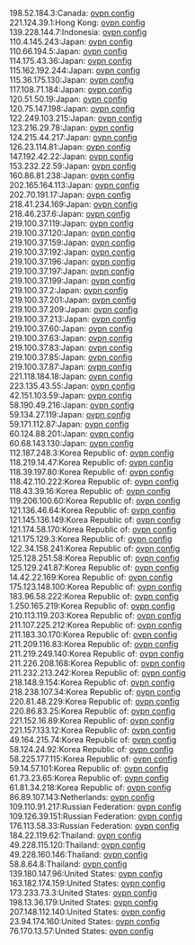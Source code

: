 198.52.184.3:Canada: [ovpn config](vpn/198_52_184_3.ovpn)  
221.124.39.1:Hong Kong: [ovpn config](vpn/221_124_39_1.ovpn)  
139.228.144.7:Indonesia: [ovpn config](vpn/139_228_144_7.ovpn)  
110.4.145.243:Japan: [ovpn config](vpn/110_4_145_243.ovpn)  
110.66.194.5:Japan: [ovpn config](vpn/110_66_194_5.ovpn)  
114.175.43.36:Japan: [ovpn config](vpn/114_175_43_36.ovpn)  
115.162.192.244:Japan: [ovpn config](vpn/115_162_192_244.ovpn)  
115.36.175.130:Japan: [ovpn config](vpn/115_36_175_130.ovpn)  
117.108.71.184:Japan: [ovpn config](vpn/117_108_71_184.ovpn)  
120.51.50.19:Japan: [ovpn config](vpn/120_51_50_19.ovpn)  
120.75.147.198:Japan: [ovpn config](vpn/120_75_147_198.ovpn)  
122.249.103.215:Japan: [ovpn config](vpn/122_249_103_215.ovpn)  
123.216.29.78:Japan: [ovpn config](vpn/123_216_29_78.ovpn)  
124.215.44.217:Japan: [ovpn config](vpn/124_215_44_217.ovpn)  
126.23.114.81:Japan: [ovpn config](vpn/126_23_114_81.ovpn)  
147.192.42.22:Japan: [ovpn config](vpn/147_192_42_22.ovpn)  
153.232.22.59:Japan: [ovpn config](vpn/153_232_22_59.ovpn)  
160.86.81.238:Japan: [ovpn config](vpn/160_86_81_238.ovpn)  
202.165.164.113:Japan: [ovpn config](vpn/202_165_164_113.ovpn)  
202.70.191.17:Japan: [ovpn config](vpn/202_70_191_17.ovpn)  
218.41.234.169:Japan: [ovpn config](vpn/218_41_234_169.ovpn)  
218.46.237.6:Japan: [ovpn config](vpn/218_46_237_6.ovpn)  
219.100.37.119:Japan: [ovpn config](vpn/219_100_37_119.ovpn)  
219.100.37.120:Japan: [ovpn config](vpn/219_100_37_120.ovpn)  
219.100.37.159:Japan: [ovpn config](vpn/219_100_37_159.ovpn)  
219.100.37.192:Japan: [ovpn config](vpn/219_100_37_192.ovpn)  
219.100.37.196:Japan: [ovpn config](vpn/219_100_37_196.ovpn)  
219.100.37.197:Japan: [ovpn config](vpn/219_100_37_197.ovpn)  
219.100.37.199:Japan: [ovpn config](vpn/219_100_37_199.ovpn)  
219.100.37.2:Japan: [ovpn config](vpn/219_100_37_2.ovpn)  
219.100.37.201:Japan: [ovpn config](vpn/219_100_37_201.ovpn)  
219.100.37.209:Japan: [ovpn config](vpn/219_100_37_209.ovpn)  
219.100.37.213:Japan: [ovpn config](vpn/219_100_37_213.ovpn)  
219.100.37.60:Japan: [ovpn config](vpn/219_100_37_60.ovpn)  
219.100.37.63:Japan: [ovpn config](vpn/219_100_37_63.ovpn)  
219.100.37.83:Japan: [ovpn config](vpn/219_100_37_83.ovpn)  
219.100.37.85:Japan: [ovpn config](vpn/219_100_37_85.ovpn)  
219.100.37.87:Japan: [ovpn config](vpn/219_100_37_87.ovpn)  
221.118.184.18:Japan: [ovpn config](vpn/221_118_184_18.ovpn)  
223.135.43.55:Japan: [ovpn config](vpn/223_135_43_55.ovpn)  
42.151.103.59:Japan: [ovpn config](vpn/42_151_103_59.ovpn)  
58.190.49.216:Japan: [ovpn config](vpn/58_190_49_216.ovpn)  
59.134.27.119:Japan: [ovpn config](vpn/59_134_27_119.ovpn)  
59.171.112.87:Japan: [ovpn config](vpn/59_171_112_87.ovpn)  
60.124.88.201:Japan: [ovpn config](vpn/60_124_88_201.ovpn)  
60.68.143.130:Japan: [ovpn config](vpn/60_68_143_130.ovpn)  
112.187.248.3:Korea Republic of: [ovpn config](vpn/112_187_248_3.ovpn)  
118.219.14.47:Korea Republic of: [ovpn config](vpn/118_219_14_47.ovpn)  
118.39.197.80:Korea Republic of: [ovpn config](vpn/118_39_197_80.ovpn)  
118.42.110.222:Korea Republic of: [ovpn config](vpn/118_42_110_222.ovpn)  
118.43.39.16:Korea Republic of: [ovpn config](vpn/118_43_39_16.ovpn)  
119.206.100.60:Korea Republic of: [ovpn config](vpn/119_206_100_60.ovpn)  
121.136.46.64:Korea Republic of: [ovpn config](vpn/121_136_46_64.ovpn)  
121.145.136.149:Korea Republic of: [ovpn config](vpn/121_145_136_149.ovpn)  
121.174.58.170:Korea Republic of: [ovpn config](vpn/121_174_58_170.ovpn)  
121.175.129.3:Korea Republic of: [ovpn config](vpn/121_175_129_3.ovpn)  
122.34.158.241:Korea Republic of: [ovpn config](vpn/122_34_158_241.ovpn)  
125.128.251.58:Korea Republic of: [ovpn config](vpn/125_128_251_58.ovpn)  
125.129.241.87:Korea Republic of: [ovpn config](vpn/125_129_241_87.ovpn)  
14.42.22.169:Korea Republic of: [ovpn config](vpn/14_42_22_169.ovpn)  
175.123.148.100:Korea Republic of: [ovpn config](vpn/175_123_148_100.ovpn)  
183.96.58.222:Korea Republic of: [ovpn config](vpn/183_96_58_222.ovpn)  
1.250.165.219:Korea Republic of: [ovpn config](vpn/1_250_165_219.ovpn)  
210.113.119.203:Korea Republic of: [ovpn config](vpn/210_113_119_203.ovpn)  
211.107.225.212:Korea Republic of: [ovpn config](vpn/211_107_225_212.ovpn)  
211.183.30.170:Korea Republic of: [ovpn config](vpn/211_183_30_170.ovpn)  
211.209.116.83:Korea Republic of: [ovpn config](vpn/211_209_116_83.ovpn)  
211.219.249.140:Korea Republic of: [ovpn config](vpn/211_219_249_140.ovpn)  
211.226.208.168:Korea Republic of: [ovpn config](vpn/211_226_208_168.ovpn)  
211.232.213.242:Korea Republic of: [ovpn config](vpn/211_232_213_242.ovpn)  
218.148.9.154:Korea Republic of: [ovpn config](vpn/218_148_9_154.ovpn)  
218.238.107.34:Korea Republic of: [ovpn config](vpn/218_238_107_34.ovpn)  
220.81.48.229:Korea Republic of: [ovpn config](vpn/220_81_48_229.ovpn)  
220.86.83.25:Korea Republic of: [ovpn config](vpn/220_86_83_25.ovpn)  
221.152.16.89:Korea Republic of: [ovpn config](vpn/221_152_16_89.ovpn)  
221.157.133.12:Korea Republic of: [ovpn config](vpn/221_157_133_12.ovpn)  
49.164.215.74:Korea Republic of: [ovpn config](vpn/49_164_215_74.ovpn)  
58.124.24.92:Korea Republic of: [ovpn config](vpn/58_124_24_92.ovpn)  
58.225.177.115:Korea Republic of: [ovpn config](vpn/58_225_177_115.ovpn)  
59.14.57.101:Korea Republic of: [ovpn config](vpn/59_14_57_101.ovpn)  
61.73.23.65:Korea Republic of: [ovpn config](vpn/61_73_23_65.ovpn)  
61.81.34.218:Korea Republic of: [ovpn config](vpn/61_81_34_218.ovpn)  
86.89.107.143:Netherlands: [ovpn config](vpn/86_89_107_143.ovpn)  
109.110.91.217:Russian Federation: [ovpn config](vpn/109_110_91_217.ovpn)  
109.126.39.151:Russian Federation: [ovpn config](vpn/109_126_39_151.ovpn)  
176.113.58.33:Russian Federation: [ovpn config](vpn/176_113_58_33.ovpn)  
184.22.119.62:Thailand: [ovpn config](vpn/184_22_119_62.ovpn)  
49.228.115.120:Thailand: [ovpn config](vpn/49_228_115_120.ovpn)  
49.228.160.146:Thailand: [ovpn config](vpn/49_228_160_146.ovpn)  
58.8.64.8:Thailand: [ovpn config](vpn/58_8_64_8.ovpn)  
139.180.147.96:United States: [ovpn config](vpn/139_180_147_96.ovpn)  
163.182.174.159:United States: [ovpn config](vpn/163_182_174_159.ovpn)  
173.233.73.3:United States: [ovpn config](vpn/173_233_73_3.ovpn)  
198.13.36.179:United States: [ovpn config](vpn/198_13_36_179.ovpn)  
207.148.112.140:United States: [ovpn config](vpn/207_148_112_140.ovpn)  
23.94.174.160:United States: [ovpn config](vpn/23_94_174_160.ovpn)  
76.170.13.57:United States: [ovpn config](vpn/76_170_13_57.ovpn)  
